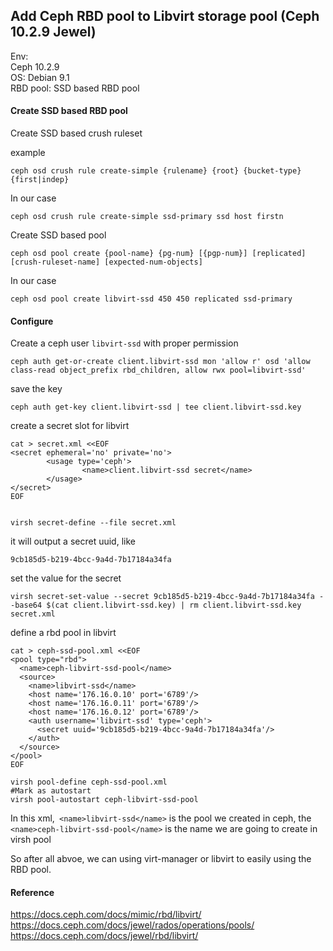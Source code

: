 ## Add Ceph RBD pool to Libvirt storage pool (Ceph 10.2.9 Jewel)

Env:    
   Ceph 10.2.9    
   OS: Debian 9.1   
   RBD pool: SSD based RBD pool   

#### Create SSD based RBD pool
Create SSD based crush ruleset

example
```
ceph osd crush rule create-simple {rulename} {root} {bucket-type} {first|indep}
```

In our case

```
ceph osd crush rule create-simple ssd-primary ssd host firstn
```

Create SSD based pool

```
ceph osd pool create {pool-name} {pg-num} [{pgp-num}] [replicated] [crush-ruleset-name] [expected-num-objects]
```

In our case

```
ceph osd pool create libvirt-ssd 450 450 replicated ssd-primary
```

#### Configure

Create a ceph user `libvirt-ssd` with proper permission

```
ceph auth get-or-create client.libvirt-ssd mon 'allow r' osd 'allow class-read object_prefix rbd_children, allow rwx pool=libvirt-ssd'
```

save the key

```
ceph auth get-key client.libvirt-ssd | tee client.libvirt-ssd.key
```

create a secret slot for libvirt

```
cat > secret.xml <<EOF
<secret ephemeral='no' private='no'>
        <usage type='ceph'>
                <name>client.libvirt-ssd secret</name>
        </usage>
</secret>
EOF


virsh secret-define --file secret.xml
```
it will output a secret uuid, like
```
9cb185d5-b219-4bcc-9a4d-7b17184a34fa
```

set the value for the secret

```
virsh secret-set-value --secret 9cb185d5-b219-4bcc-9a4d-7b17184a34fa --base64 $(cat client.libvirt-ssd.key) | rm client.libvirt-ssd.key secret.xml
```

define a rbd pool in libvirt


```
cat > ceph-ssd-pool.xml <<EOF
<pool type="rbd">
  <name>ceph-libvirt-ssd-pool</name>
  <source>
    <name>libvirt-ssd</name>
    <host name='176.16.0.10' port='6789'/>
    <host name='176.16.0.11' port='6789'/>
    <host name='176.16.0.12' port='6789'/>
    <auth username='libvirt-ssd' type='ceph'>
      <secret uuid='9cb185d5-b219-4bcc-9a4d-7b17184a34fa'/>
    </auth>
  </source>
</pool>
EOF

virsh pool-define ceph-ssd-pool.xml
#Mark as autostart
virsh pool-autostart ceph-libvirt-ssd-pool
```
In this xml,` <name>libvirt-ssd</name>` is the pool we created in ceph, the `<name>ceph-libvirt-ssd-pool</name>` is the name we are going to create in virsh pool

So after all abvoe, we can using virt-manager or libvirt to easily using the RBD pool.

#### Reference

https://docs.ceph.com/docs/mimic/rbd/libvirt/   
https://docs.ceph.com/docs/jewel/rados/operations/pools/   
https://docs.ceph.com/docs/jewel/rbd/libvirt/   
